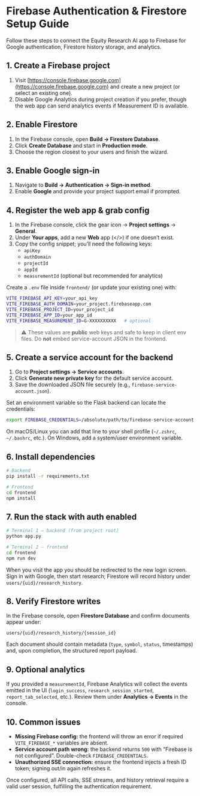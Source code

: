 # Firebase Authentication & Firestore Setup Guide

Follow these steps to connect the Equity Research AI app to Firebase for Google authentication, Firestore history storage, and analytics.

## 1. Create a Firebase project

1. Visit [https://console.firebase.google.com](https://console.firebase.google.com) and create a new project (or select an existing one).
2. Disable Google Analytics during project creation if you prefer, though the web app can send analytics events if Measurement ID is available.

## 2. Enable Firestore

1. In the Firebase console, open **Build → Firestore Database**.
2. Click **Create Database** and start in **Production mode**.
3. Choose the region closest to your users and finish the wizard.

## 3. Enable Google sign-in

1. Navigate to **Build → Authentication → Sign-in method**.
2. Enable **Google** and provide your project support email if prompted.

## 4. Register the web app & grab config

1. In the Firebase console, click the gear icon → **Project settings** → **General**.
2. Under **Your apps**, add a new **Web** app (</>) if one doesn’t exist.
3. Copy the config snippet; you’ll need the following keys:
   - `apiKey`
   - `authDomain`
   - `projectId`
   - `appId`
   - `measurementId` (optional but recommended for analytics)

Create a `.env` file inside `frontend/` (or update your existing one) with:

```bash
VITE_FIREBASE_API_KEY=your_api_key
VITE_FIREBASE_AUTH_DOMAIN=your_project.firebaseapp.com
VITE_FIREBASE_PROJECT_ID=your_project_id
VITE_FIREBASE_APP_ID=your_app_id
VITE_FIREBASE_MEASUREMENT_ID=G-XXXXXXXXXX   # optional
```

> ⚠️ These values are **public** web keys and safe to keep in client env files. Do **not** embed service-account JSON in the frontend.

## 5. Create a service account for the backend

1. Go to **Project settings → Service accounts**.
2. Click **Generate new private key** for the default service account.
3. Save the downloaded JSON file securely (e.g., `firebase-service-account.json`).

Set an environment variable so the Flask backend can locate the credentials:

```bash
export FIREBASE_CREDENTIALS=/absolute/path/to/firebase-service-account.json
```

On macOS/Linux you can add that line to your shell profile (`~/.zshrc`, `~/.bashrc`, etc.). On Windows, add a system/user environment variable.

## 6. Install dependencies

```bash
# Backend
pip install -r requirements.txt

# Frontend
cd frontend
npm install
```

## 7. Run the stack with auth enabled

```bash
# Terminal 1 – backend (from project root)
python app.py

# Terminal 2 – frontend
cd frontend
npm run dev
```

When you visit the app you should be redirected to the new login screen. Sign in with Google, then start research; Firestore will record history under `users/{uid}/research_history`.

## 8. Verify Firestore writes

In the Firebase console, open **Firestore Database** and confirm documents appear under:

```
users/{uid}/research_history/{session_id}
```

Each document should contain metadata (`type`, `symbol`, `status`, timestamps) and, upon completion, the structured report payload.

## 9. Optional analytics

If you provided a `measurementId`, Firebase Analytics will collect the events emitted in the UI (`login_success`, `research_session_started`, `report_tab_selected`, etc.). Review them under **Analytics → Events** in the console.

## 10. Common issues

- **Missing Firebase config:** the frontend will throw an error if required `VITE_FIREBASE_*` variables are absent.
- **Service account path wrong:** the backend returns `500` with “Firebase is not configured”. Double-check `FIREBASE_CREDENTIALS`.
- **Unauthorized SSE connection:** ensure the frontend injects a fresh ID token; signing out/in again refreshes it.

Once configured, all API calls, SSE streams, and history retrieval require a valid user session, fulfilling the authentication requirement.
